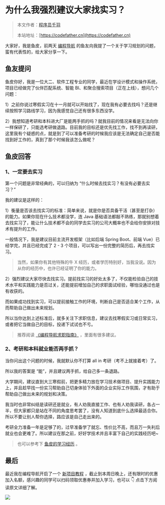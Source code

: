 # 为什么我强烈建议大家找实习？

> 本文作者：[程序员千羽](https://yuyuanweb.feishu.cn/wiki/Abldw5WkjidySxkKxU2cQdAtnah)
>
> 本站地址：[https://codefather.cn](https://codefather.cn)

大家好，我是鱼皮，前两天 [编程导航](https://mp.weixin.qq.com/s/eNjauC-3361z-l7fy3VssA) 的鱼友向我提了一个关于学习规划的问题，蛮有代表性的，给大家分享一下。



## 鱼友提问

鱼皮你好，我是一位大二、软件工程专业的同学，最近在学设计模式和操作系统，项目已经做完了伙伴匹配系统、智能 BI、和聚合搜索项目（正在上线），想问几个问题：

1）之前你说过寒假实习在十一月就可以开始找了，现在我有必要去找吗？还是继续按照学习路线学习，因为我感觉自己还有很多东西没学。

2）我想知道考研和本科进大厂是能两手抓的吗？就我目前的情况来看是无法向你一样保研了，只能选考研做退路。目前我的目标还是优先找工作，找不到再读研，这里我有个疑惑的点，就是到了可以准备考研的时候我应该是无法确定自己是否能找到好工作的，真到了那个时候我该怎么做呢？



## 鱼皮回答

### 1、一定要去实习

第一个问题是非常经典的，可以归纳为 “什么时候去找实习？有没有必要去实习？”

我的建议是这样的：

1）衡量是否该去找实习的标准：简单来说，就是你是否具备干活（甚至是打杂）的能力。如果你现在什么技术都没学，连 Java 基础语法都敲不熟练，那就别想着去找实习了，能让什么技术都不会的同学去实习的公司大概率也不会给你安排对技术有提升的工作。

一般情况下，我是建议目前主流开发框架（比如后端 Spring Boot、前端 Vue）已经学完，并且已经完成了 2 - 3 个项目，可以写出一份完整的简历后，再去找实习。

> 当然，如果你有其他特殊的牛 X 经历，或者学历特别好，当我没说。因为从你的经历中，也许已经证明了你的能力。



2）强烈建议大家尽快去找实习。提前找实习的好处太多了，不仅能检验自己的技术水平和实践能力是否过关，还能提前增加自己的求职面试经验，哪怕没通过也是有收获的。

而如果成功找到实习，可以提前接触工作的环境，判断自己是否适合某个工作，从而帮助自己做出未来规划。

所以当你达到上述标准后，就多关注下求职信息，建议去找寒假实习或日常实习，或者把它当做自己的目标，投递下试试也不亏。

> 推荐阅读 [《编程导航求职指南》](https://mp.weixin.qq.com/s?__biz=MzI1NDczNTAwMA==&mid=2247551861&idx=2&sn=3c5034fde6be66ee8f2b126972e7940b&chksm=e9c2ec82deb565945b593bd065fafc3140c687e757d830ca3d9ee5be40cde4eee5be19aa6dd7&token=254196216&lang=zh_CN#rd) ，里面有很多建议。



### 2、考研和本科就业能否两手抓？

当你问出这个问题的时候，我就默认你不打算 all in 考研（考不上就接着考）了。

所以我的答案是 “能”，并且建议两手抓，给自己多一条退路。

大学期间，建议直到大三寒假前，把更多精力放在学习技术做项目、提升实践能力上，并且趁早找一份实习帮助自己切身体验下外面的企业实际工作氛围，才有助于帮助自己做出未来的规划和决策。

我当时也非常纠结是读研还是就业，有人劝我直接工作、也有人劝我读研，各占一半，但大家都只是站在不同的角度思考罢了，没有人知道到底什么选择最适合你。所以不要让别人帮你选择，路应该是自己走出来的。

考研全力准备一年是足够了的，过早准备学了就忘、性价比不高，而且万一失利后就业也会更难了。所以建议在那之前，好好学技术并且丰富下自己的实践经历吧~

> 也可以参考下 [鱼皮的学习经历](https://mp.weixin.qq.com/s/Nc7Ee2UyrPg6hGseQUCzeg) 。



## 最后

最近我在编程导航开启了一个 [新项目教程](https://mp.weixin.qq.com/s?__biz=MzI1NDczNTAwMA==&mid=2247551946&idx=1&sn=7ee030c1be17de5ec94565f8976ef69a&chksm=e9c2ec3ddeb5652b0b2c15075d7d01e7286fdcf3f6ee6dcb3d720e44a76dc40bde5998b49a70&token=254196216&lang=zh_CN#rd) ，截止到本周日晚上，还有限时的优惠加入名额，感兴趣的同学可以扫码领取优惠券并加入学习，也可以 👇 点击下方阅读原文详细了解。

![](https://pic.yupi.icu/1/%E6%96%B0%E4%BD%8E%E4%BB%A3%E7%A0%81%E9%A1%B9%E7%9B%AE%E6%98%BE%E7%A4%BA%E7%89%B9%E6%83%A0.png)



